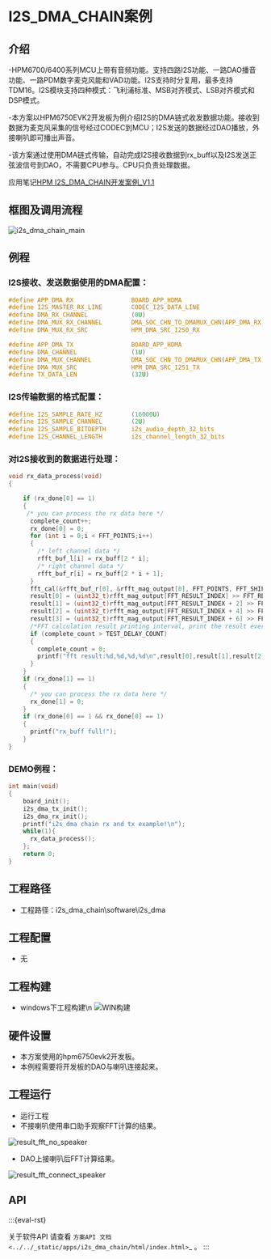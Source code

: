 # I2S_DMA_CHAIN案例

## 介绍

-HPM6700/6400系列MCU上带有音频功能。支持四路I2S功能、一路DAO播音功能、一路PDM数字麦克风能和VAD功能。I2S支持时分复用，最多支持TDM16。I2S模块支持四种模式：飞利浦标准、MSB对齐模式、LSB对齐模式和DSP模式。

-本方案以HPM6750EVK2开发板为例介绍I2S的DMA链式收发数据功能。接收到数据为麦克风采集的信号经过CODEC到MCU；I2S发送的数据经过DAO播放，外接喇叭即可播出声音。

-该方案通过使用DMA链式传输，自动完成I2S接收数据到rx_buff以及I2S发送正弦波信号到DAO，不需要CPU参与。CPU只负责处理数据。

应用笔记[HPM I2S_DMA_CHAIN开发案例_V1.1](doc/HPM_I2S_DMA_CHAIN开发案例_V1.1.pdf)

## 框图及调用流程

![i2s_dma_chain_main](doc/api/assets/I2S_DMA_CHAIN_main.png)

## 例程


### I2S接收、发送数据使用的DMA配置：
```c
#define APP_DMA_RX                BOARD_APP_HDMA
#define I2S_MASTER_RX_LINE        CODEC_I2S_DATA_LINE
#define DMA_RX_CHANNEL            (0U)
#define DMA_MUX_RX_CHANNEL        DMA_SOC_CHN_TO_DMAMUX_CHN(APP_DMA_RX, DMA_RX_CHANNEL)
#define DMA_MUX_RX_SRC            HPM_DMA_SRC_I2S0_RX

#define APP_DMA_TX                BOARD_APP_HDMA
#define DMA_CHANNEL               (1U)
#define DMA_MUX_CHANNEL           DMA_SOC_CHN_TO_DMAMUX_CHN(APP_DMA_TX, DMA_CHANNEL)
#define DMA_MUX_SRC               HPM_DMA_SRC_I2S1_TX
#define TX_DATA_LEN               (32U)

```
### I2S传输数据的格式配置：
```c
#define I2S_SAMPLE_RATE_HZ        (16000U)
#define I2S_SAMPLE_CHANNEL        (2U)
#define I2S_SAMPLE_BITDEPTH       i2s_audio_depth_32_bits
#define I2S_CHANNEL_LENGTH        i2s_channel_length_32_bits
```

### 对I2S接收到的数据进行处理：
```c
void rx_data_process(void)
{

    if (rx_done[0] == 1)
    {
     /* you can process the rx data here */
      complete_count++;
      rx_done[0] = 0;
      for (int i = 0;i < FFT_POINTS;i++)
      {
        /* left channel data */
        rfft_buf_l[i] = rx_buff[2 * i];
        /* right channel data */
        rfft_buf_r[i] = rx_buff[2 * i + 1];
      }
      fft_cal(&rfft_buf_r[0], &rfft_mag_output[0], FFT_POINTS, FFT_SHIFT);
      result[0] = (uint32_t)rfft_mag_output[FFT_RESULT_INDEX] >> FFT_RESULT_SHIFT;
      result[1] = (uint32_t)rfft_mag_output[FFT_RESULT_INDEX + 2] >> FFT_RESULT_SHIFT;
      result[2] = (uint32_t)rfft_mag_output[FFT_RESULT_INDEX + 4] >> FFT_RESULT_SHIFT;
      result[3] = (uint32_t)rfft_mag_output[FFT_RESULT_INDEX + 6] >> FFT_RESULT_SHIFT;
      /*FFT calculation result printing interval, print the result every 20 calculations, for testing purposes only.*/
      if (complete_count > TEST_DELAY_COUNT)
      {
        complete_count = 0;
        printf("fft result:%d,%d,%d,%d\n",result[0],result[1],result[2],result[3]);         
      }
    }
    if (rx_done[1] == 1)
    {
      /* you can process the rx data here */
      rx_done[1] = 0;
    }
    if (rx_done[0] == 1 && rx_done[0] == 1)
    {
      printf("rx_buff full!");
    }
}
```

### DEMO例程：
```c
int main(void)
{
    board_init();
    i2s_dma_tx_init();
    i2s_dma_rx_init();
    printf("i2s dma chain rx and tx example!\n");
    while(1){
      rx_data_process();
    };
    return 0;
}
```
## 工程路径

- 工程路径：i2s_dma_chain\software\i2s_dma


## 工程配置

- 无

## 工程构建
- windows下工程构建\n
![WIN构建](doc/api/assets/i2s_dma_chain_build.png)


## 硬件设置
- 本方案使用的hpm6750evk2开发板。
- 本例程需要将开发板的DAO与喇叭连接起来。


## 工程运行

- 运行工程
- 不接喇叭使用串口助手观察FFT计算的结果。

![result_fft_no_speaker](doc/api/assets/result_fft_no_speaker.png)

- DAO上接喇叭后FFT计算结果。

![result_fft_connect_speaker](doc/api/assets/result_fft_connect_speaker.png)


## API

:::{eval-rst}

关于软件API 请查看 `方案API 文档 <../../_static/apps/i2s_dma_chain/html/index.html>`_ 。
:::
